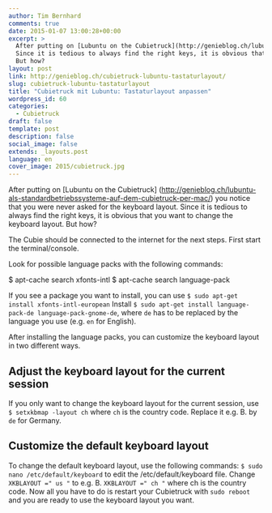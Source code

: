 ```yaml
---
author: Tim Bernhard
comments: true
date: 2015-01-07 13:00:28+00:00
excerpt: >
  After putting on [Lubuntu on the Cubietruck](http://genieblog.ch/lubuntu-als-standardbetriebssysteme-auf-dem-cubietruck-per-mac/) you notice that you were never asked for the keyboard layout.
  Since it is tedious to always find the right keys, it is obvious that you want to change the keyboard layout.
  But how?
layout: post
link: http://genieblog.ch/cubietruck-lubuntu-tastaturlayout/
slug: cubietruck-lubuntu-tastaturlayout
title: "Cubietruck mit Lubuntu: Tastaturlayout anpassen"
wordpress_id: 60
categories:
  - Cubietruck
draft: false
template: post
description: false
social_image: false
extends: _layouts.post
language: en
cover_image: 2015/cubietruck.jpg
---
```


After putting on [Lubuntu on the Cubietruck] (http://genieblog.ch/lubuntu-als-standardbetriebssysteme-auf-dem-cubietruck-per-mac/) you notice that you were never asked for the keyboard layout.
Since it is tedious to always find the right keys, it is obvious that you want to change the keyboard layout.
But how?

The Cubie should be connected to the internet for the next steps.
First start the terminal/console.

Look for possible language packs with the following commands:

  $ apt-cache search xfonts-intl
  $ apt-cache search language-pack

If you see a package you want to install, you can use `$ sudo apt-get install xfonts-intl-european`
Install `$ sudo apt-get install language-pack-de language-pack-gnome-de`, where `de` has to be replaced by the language you use (e.g. `en` for English).

After installing the language packs, you can customize the keyboard layout in two different ways.

## Adjust the keyboard layout for the current session

If you only want to change the keyboard layout for the current session, use `$ setxkbmap -layout ch` where `ch` is the country code.
Replace it e.g.
B. by `de` for Germany.

## Customize the default keyboard layout

To change the default keyboard layout, use the following commands:
`$ sudo nano /etc/default/keyboard`
to edit the /etc/default/keyboard file.
Change `XKBLAYOUT =" us "` to e.g.
B. `XKBLAYOUT =" ch "` where ch is the country code.
Now all you have to do is restart your Cubietruck with `sudo reboot` and you are ready to use the keyboard layout you want.
